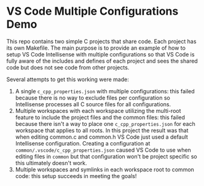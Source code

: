 # VS Code Multiple Configurations Demo

This repo contains two simple C projects that share code. Each project has its own Makefile. The
main purpose is to provide an example of how to setup VS Code Intellisense with multiple
configurations so that VS Code is fully aware of the includes and defines of each project and sees
the shared code but does not see code from other projects.

Several attempts to get this working were made:

1. A single `c_cpp_properties.json` with multiple configurations: this failed because there is no
   way to exclude files per configuration so Intellisense processes all C source files for all
   configurations.
1. Multiple workspaces with each workspace utilizing the multi-root feature to include the project
   files and the common files: this failed because there isn't a way to place one
   `c_cpp_properties.json` for each workspace that applies to all roots. In this project the result
   was that when editing common.c and common.h VS Code just used a default Intellisense
   configuration. Creating a configuration at `common/.vscode/c_cpp_properties.json` caused VS Code
   to use when editing files in `common` but that configuration won't be project specific so this
   ultimately doesn't work.
1. Multiple workspaces and symlinks in each workspace root to common code: this setup succeeds in
   meeting the goals!
